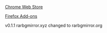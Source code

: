 [Chrome Web Store](https://chrome.google.com/webstore/detail/rarbg-auto-thumbnails/kljpddhejilnkhofpnkclkipamnkjbff)

[Firefox Add-ons](https://addons.mozilla.org/en-US/firefox/addon/rarbg-auto-thumbnails/)


v0.1.1
rarbgmirror.xyz changed to rarbgmirror.org
